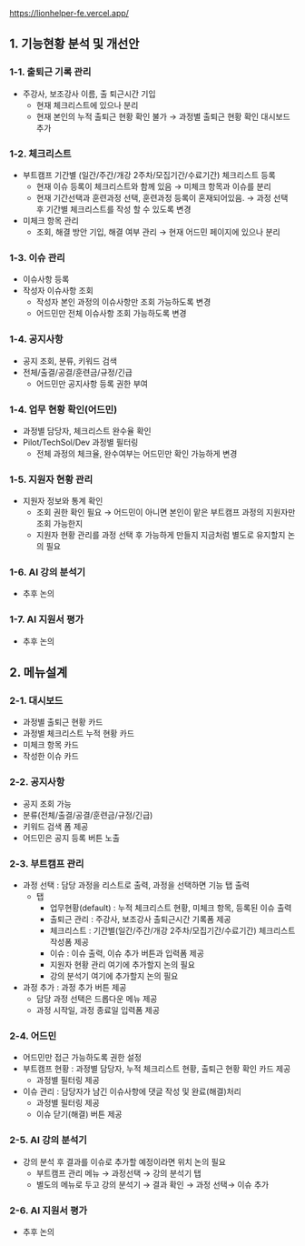 https://lionhelper-fe.vercel.app/

## 1. 기능현황 분석 및 개선안

### 1-1. 출퇴근 기록 관리

- 주강사, 보조강사 이름, 출 퇴근시간 기입
  - 현재 체크리스트에 있으나 분리
  - 현재 본인의 누적 출퇴근 현황 확인 불가 → 과정별 출퇴근 현황 확인 대시보드 추가

### 1-2. 체크리스트

- 부트캠프 기간별 (일간/주간/개강 2주차/모집기간/수료기간) 체크리스트 등록
  - 현재 이슈 등록이 체크리스트와 함께 있음 → 미체크 항목과 이슈를 분리
  - 현재 기간선택과 훈련과정 선택, 훈련과정 등록이 혼재되어있음. → 과정 선택 후 기간별 체크리스트를 작성 할 수 있도록 변경
- 미체크 항목 관리
  - 조회, 해결 방안 기입, 해결 여부 관리 → 현재 어드민 페이지에 있으나 분리

### 1-3. 이슈 관리

- 이슈사항 등록
- 작성자 이슈사항 조회
  - 작성자 본인 과정의 이슈사항만 조회 가능하도록 변경
  - 어드민만 전체 이슈사항 조회 가능하도록 변경

### 1-4. 공지사항

- 공지 조회, 분류, 키워드 검색
- 전체/출결/공결/훈련금/규정/긴급
  - 어드민만 공지사항 등록 권한 부여

### 1-4. 업무 현황 확인(어드민)

- 과정별 담당자, 체크리스트 완수율 확인
- Pilot/TechSol/Dev 과정별 필터링
  - 전체 과정의 체크율, 완수여부는 어드민만 확인 가능하게 변경

### 1-5. 지원자 현황 관리

- 지원자 정보와 통계 확인
  - 조회 권한 확인 필요 → 어드민이 아니면 본인이 맡은 부트캠프 과정의 지원자만 조회 가능한지
  - 지원자 현황 관리를 과정 선택 후 가능하게 만들지 지금처럼 별도로 유지할지 논의 필요

### 1-6. AI 강의 분석기

- 추후 논의

### 1-7. AI 지원서 평가

- 추후 논의

## 2. 메뉴설계

### 2-1. 대시보드

- 과정별 출퇴근 현황 카드
- 과정별 체크리스트 누적 현황 카드
- 미체크 항목 카드
- 작성한 이슈 카드

### 2-2. 공지사항

- 공지 조회 가능
- 분류(전체/출결/공결/훈련금/규정/긴급)
- 키워드 검색 폼 제공
- 어드민은 공지 등록 버튼 노출

### 2-3. 부트캠프 관리

- 과정 선택 : 담당 과정을 리스트로 출력, 과정을 선택하면 기능 탭 출력
  - 탭
    - 업무현황(default) : 누적 체크리스트 현황, 미체크 항목, 등록된 이슈 출력
    - 출퇴근 관리 : 주강사, 보조강사 출퇴근시간 기록폼 제공
    - 체크리스트 : 기간별(일간/주간/개강 2주차/모집기간/수료기간) 체크리스트 작성폼 제공
    - 이슈 : 이슈 출력, 이슈 추가 버튼과 입력폼 제공
    - 지원자 현황 관리 여기에 추가할지 논의 필요
    - 강의 분석기 여기에 추가할지 논의 필요
- 과정 추가 : 과정 추가 버튼 제공
  - 담당 과정 선택은 드롭다운 메뉴 제공
  - 과정 시작일, 과정 종료일 입력폼 제공

### 2-4. 어드민

- 어드민만 접근 가능하도록 권한 설정
- 부트캠프 현황 : 과정별 담당자, 누적 체크리스트 현황, 출퇴근 현황 확인 카드 제공
  - 과정별 필터링 제공
- 이슈 관리 : 담당자가 남긴 이슈사항에 댓글 작성 및 완료(해결)처리
  - 과정별 필터링 제공
  - 이슈 닫기(해결) 버튼 제공

### 2-5. AI 강의 분석기

- 강의 분석 후 결과를 이슈로 추가할 예정이라면 위치 논의 필요
  - 부트캠프 관리 메뉴 → 과정선택 → 강의 분석기 탭
  - 별도의 메뉴로 두고 강의 분석기 → 결과 확인 → 과정 선택→ 이슈 추가

### 2-6. AI 지원서 평가

- 추후 논의
